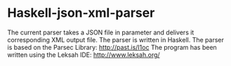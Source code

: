 Haskell-json-xml-parser
=======================

The current parser takes a JSON file in parameter and delivers it corresponding XML output file. The parser is written in Haskell.
The parser is based on the Parsec Library: http://past.is/I1oc
The program has been written using the Leksah IDE: http://www.leksah.org/
